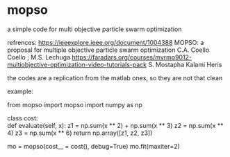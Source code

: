 # mopso
a simple code for multi objective particle swarm optimization

refrences:
https://ieeexplore.ieee.org/document/1004388
MOPSO: a proposal for multiple objective particle swarm optimization
C.A. Coello Coello ; M.S. Lechuga
https://faradars.org/courses/mvrmo9012-multiobjective-optimization-video-tutorials-pack
S. Mostapha Kalami Heris


the codes are a replication from the matlab ones, so they are not that clean

example:

from mopso import mopso
import numpy as np

class cost:            
    def evaluate(self, x):
        z1 = np.sum(x ** 2) + np.sum(x ** 3)
        z2 = np.sum(x ** 4)
        z3 = np.sum(x ** 6)
        return np.array([z1, z2, z3])

mo = mopso(cost__ = cost(), debug=True)
mo.fit(maxiter=2)






